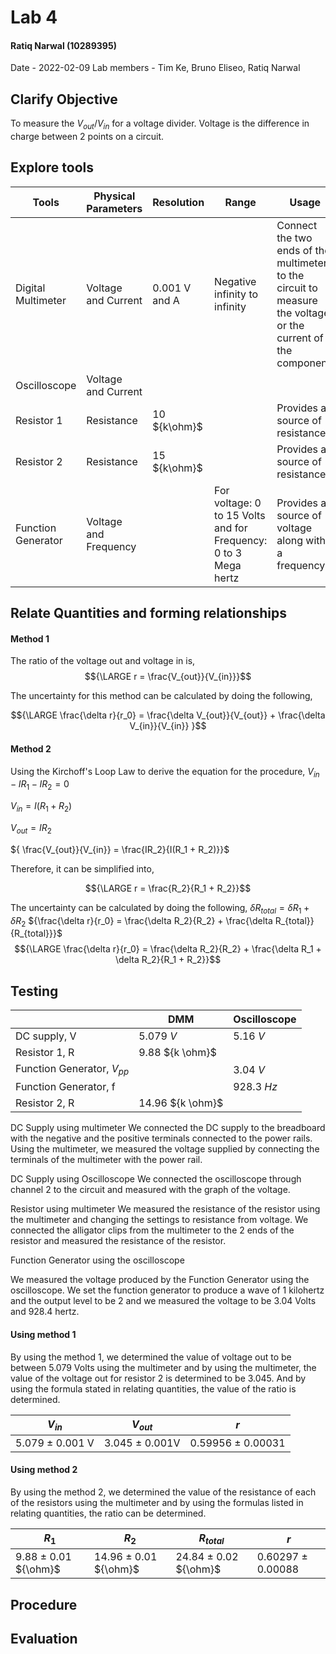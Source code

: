 # Lab 4
#### Ratiq Narwal (10289395)
Date - 2022-02-09
Lab members - Tim Ke, Bruno Eliseo, Ratiq Narwal

## Clarify Objective
To measure the ${V_{out}/V_{in}}$ for a voltage divider.
Voltage is the difference in charge between 2 points on a circuit.


## Explore tools
| Tools              | Physical Parameters   | Resolution    | Range                                                           | Usage                                                                                                         | Uncertainty |
| ------------------ | --------------------- | ------------- | --------------------------------------------------------------- | ------------------------------------------------------------------------------------------------------------- | ----------- |
| Digital Multimeter | Voltage and Current   | 0.001 V and A | Negative infinity to infinity                                   | Connect the two ends of the multimeter to the circuit to measure the voltage or the current of the component. | 0.001       |
| Oscilloscope       | Voltage and Current   |               |                                                                 |                                                                                                               |             |
| Resistor 1         | Resistance            | 10 ${k\ohm}$  |                                                                 | Provides a source of resistance                                                                               | 0.01        |
| Resistor 2         | Resistance            | 15 ${k\ohm}$  |                                                                 | Provides a source of resistance                                                                               | 0.01        |
| Function Generator | Voltage and Frequency |               | For voltage: 0 to 15 Volts and for Frequency: 0 to 3 Mega hertz | Provides a source of voltage along with a frequency                                                           |             |


## Relate Quantities and forming relationships

#### Method 1
The ratio of the voltage out and voltage in is,
$${\LARGE r = \frac{V_{out}}{V_{in}}}$$

The uncertainty for this method can be calculated by doing the following,

$${\LARGE \frac{\delta r}{r_0} = \frac{\delta V_{out}}{V_{out}} + \frac{\delta V_{in}}{V_{in}} }$$

#### Method 2

Using the Kirchoff's Loop Law to derive the equation for the procedure,
${ V_{in} - IR_1 - IR_2 = 0}$

${ V_{in} = I(R_1 + R_2)}$

${ V_{out} = IR_2}$

${ \frac{V_{out}}{V_{in}} = \frac{IR_2}{I(R_1 + R_2)}}$

Therefore, it can be simplified into,

$${\LARGE r = \frac{R_2}{R_1 + R_2}}$$

The uncertainty can be calculated by doing the following,
${\delta R_{total} = \delta R_1 + \delta R_2}$
${\frac{\delta r}{r_0} = \frac{\delta R_2}{R_2} + \frac{\delta R_{total}}{R_{total}}}$
$${\LARGE \frac{\delta r}{r_0} = \frac{\delta R_2}{R_2} + \frac{\delta R_1 + \delta R_2}{R_1 + R_2}}$$




## Testing
|                                | DMM              | Oscilloscope |
| ------------------------------ | ---------------- | ------------ |
| DC supply, V                   | 5.079 *V*        | 5.16 *V*     |
| Resistor 1, R                  | 9.88 ${k \ohm}$  |              |
| Function Generator, ${V_{pp}}$ |                  | 3.04 *V*     |
| Function Generator, f          |                  | 928.3 *Hz*   |
| Resistor 2, R                  | 14.96 ${k \ohm}$ |              |


DC Supply using multimeter
We connected the DC supply to the breadboard with the negative and the positive terminals connected to the power rails. Using the multimeter, we measured the voltage supplied by connecting the terminals of the multimeter with the power rail.

DC Supply using Oscilloscope
We connected the oscilloscope through channel 2 to the circuit and measured with the graph of the voltage.

Resistor using multimeter
We measured the resistance of the resistor using the multimeter and changing the settings to resistance from voltage. We connected the alligator clips from the multimeter to the 2 ends of the resistor and measured the resistance of the resistor.

Function Generator using the oscilloscope

We measured the voltage produced by the Function Generator using the oscilloscope. We set the function generator to produce a wave of 1 kilohertz and the output level to be 2 and we measured the voltage to be 3.04 Volts and 928.4 hertz.

#### Using method 1

By using the method 1, we determined the value of voltage out to be between 5.079 Volts using the multimeter  and by using the multimeter, the value of the voltage out for resistor 2 is determined to be 3.045. And by using the formula stated in relating quantities, the value of the ratio is determined.


| ${V_{in}}$      | ${V_{out}}$    | *r*               |
| --------------- | -------------- | ----------------- |
| 5.079 ± 0.001 V | 3.045 ± 0.001V | 0.59956 ± 0.00031 |


#### Using method 2
By using the method 2, we determined the value of the resistance of each of the resistors using the multimeter and by using the formulas listed in relating quantities, the ratio can be determined.

| ${R_1}$              | ${R_2}$               | ${R_{total}}$        | *r* |
| -------------------- | --------------------- | -------------------- | --- |
| 9.88 ± 0.01 ${\ohm}$ | 14.96 ± 0.01 ${\ohm}$ | 24.84 ± 0.02 ${\ohm}$ | 0.60297 ± 0.00088   |



## Procedure




## Evaluation